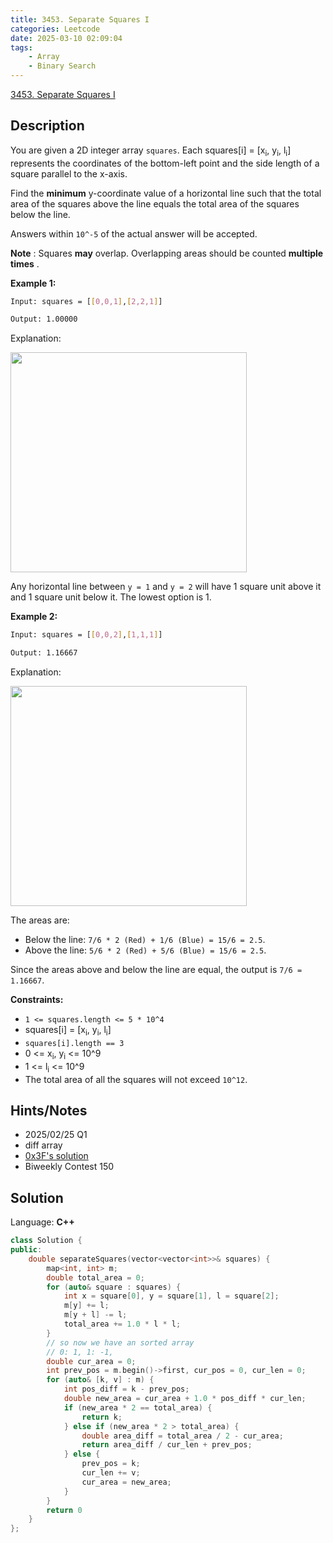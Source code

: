 ```yaml
---
title: 3453. Separate Squares I
categories: Leetcode
date: 2025-03-10 02:09:04
tags:
    - Array
    - Binary Search
---
```


[3453. Separate Squares I](https://leetcode.com/problems/separate-squares-i/description/)

## Description

You are given a 2D integer array `squares`. Each squares[i] = [x<sub>i</sub>, y<sub>i</sub>, l<sub>i</sub>] represents the coordinates of the bottom-left point and the side length of a square parallel to the x-axis.

Find the **minimum** y-coordinate value of a horizontal line such that the total area of the squares above the line equals the total area of the squares below the line.

Answers within `10^-5` of the actual answer will be accepted.

**Note** : Squares **may**  overlap. Overlapping areas should be counted **multiple times** .

**Example 1:**

```bash
Input: squares = [[0,0,1],[2,2,1]]

Output: 1.00000
```

Explanation:

<img alt="" src="https://assets.leetcode.com/uploads/2025/01/06/4062example1drawio.png" style="width: 378px; height: 352px;">

Any horizontal line between `y = 1` and `y = 2` will have 1 square unit above it and 1 square unit below it. The lowest option is 1.

**Example 2:**

```bash
Input: squares = [[0,0,2],[1,1,1]]

Output: 1.16667
```

Explanation:

<img alt="" src="https://assets.leetcode.com/uploads/2025/01/15/4062example2drawio.png" style="width: 378px; height: 352px;">

The areas are:

- Below the line: `7/6 * 2 (Red) + 1/6 (Blue) = 15/6 = 2.5`.
- Above the line: `5/6 * 2 (Red) + 5/6 (Blue) = 15/6 = 2.5`.

Since the areas above and below the line are equal, the output is `7/6 = 1.16667`.

**Constraints:**

- `1 <= squares.length <= 5 * 10^4`
- squares[i] = [x<sub>i</sub>, y<sub>i</sub>, l<sub>i</sub>]
- `squares[i].length == 3`
- 0 <= x<sub>i</sub>, y<sub>i</sub> <= 10^9
- 1 <= l<sub>i</sub> <= 10^9
- The total area of all the squares will not exceed `10^12`.

## Hints/Notes

- 2025/02/25 Q1
- diff array
- [0x3F's solution](https://leetcode.cn/problems/separate-squares-i/solutions/3076424/zheng-shu-er-fen-pythonjavacgo-by-endles-8yn5/)
- Biweekly Contest 150

## Solution

Language: **C++**

```C++
class Solution {
public:
    double separateSquares(vector<vector<int>>& squares) {
        map<int, int> m;
        double total_area = 0;
        for (auto& square : squares) {
            int x = square[0], y = square[1], l = square[2];
            m[y] += l;
            m[y + l] -= l;
            total_area += 1.0 * l * l;
        }
        // so now we have an sorted array
        // 0: 1, 1: -1,
        double cur_area = 0;
        int prev_pos = m.begin()->first, cur_pos = 0, cur_len = 0;
        for (auto& [k, v] : m) {
            int pos_diff = k - prev_pos;
            double new_area = cur_area + 1.0 * pos_diff * cur_len;
            if (new_area * 2 == total_area) {
                return k;
            } else if (new_area * 2 > total_area) {
                double area_diff = total_area / 2 - cur_area;
                return area_diff / cur_len + prev_pos;
            } else {
                prev_pos = k;
                cur_len += v;
                cur_area = new_area;
            }
        }
        return 0
    }
};
```
